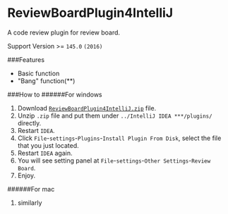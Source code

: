 # ReviewBoardPlugin4IntelliJ
A code review plugin for review board.

Support Version >= `145.0` `(2016)`

###Features
* Basic function
* "Bang" function(**)

###How to
######For windows
1. Download [`ReviewBoardPlugin4IntelliJ.zip`](https://github.com/asiaon123/ReviewBoardPlugin4IntelliJ/releases/download/v1.0.0/ReviewBoardPlugin4IntelliJ.zip "download") file.
2. Unzip `.zip` file and put them under `../IntelliJ IDEA ***/plugins/` directly.
3. Restart `IDEA`.
4. Click `File`-`settings`-`Plugins`-`Install Plugin From Disk`, select the file that you just located.
5. Restart `IDEA` again.
6. You will see setting panel at `File`-`settings`-`Other Settings`-`Review Board`.
7. Enjoy.

######For mac
1. similarly